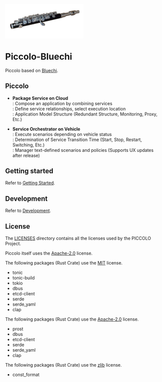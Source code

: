 <!--
SPDX-FileCopyrightText: Copyright 2024 LG Electronics Inc.

SPDX-License-Identifier: Apache-2.0
-->

<img src="doc/images/Piccolo.jpg" 
width="50%"
height="50%"
/>

# Piccolo-Bluechi
Piccolo based on [Bluechi](https://github.com/eclipse-bluechi/bluechi/tree/main).

## Piccolo
- **Package Service on Cloud**  
: Compose an application by combining services  
: Define service relationships, select execution location  
: Application Model Structure (Redundant Structure, Monitoring, Proxy, Etc.)

- **Service Orchestrator on Vehicle**  
: Execute scenarios depending on vehicle status  
: Determination of Service Transition Time (Start, Stop, Restart, Switching, Etc.)  
: Manager text-defined scenarios and policies (Supports UX updates after release)

## Getting started
Refer to [Getting Started](/doc/docs/getting-started.md).

## Development
Refer to [Development](/doc/docs/developments.md).

## License
The [LICENSES](/LICENSES) directory contains all the licenses used by the PICCOLO Project.

Piccolo itself uses the [Apache-2.0](/LICENSES/Apache-2.0.txt) license.

The following packages (Rust Crate) use the [MIT](/LICENSES/MIT.txt) license.
- tonic
- tonic-build
- tokio
- dbus
- etcd-client
- serde
- serde_yaml
- clap

The following packages (Rust Crate) use the [Apache-2.0](/LICENSES/Apache-2.0.txt) license.
- prost
- dbus
- etcd-client
- serde
- serde_yaml
- clap


The following packages (Rust Crate) use the [zlib](/LICENSES/zlib.txt) license.
- const_format